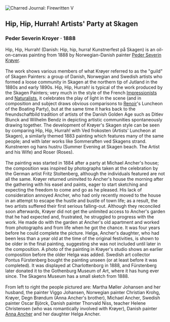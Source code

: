 <div class="artwork-of-the-day">
  <div class="container">
    <div class="img-wrapper">
      <img
        src="https://uploads2.wikiart.org/images/peder-severin-kroyer/hip-hip-hurrah-1888.jpg!Large.jpg"
        alt="Charred Journal: Firewritten V" />
    </div>
    <div class="artwork-detail">
      <div class="artwork-origin"> 
        <h2 class="artwork-name">Hip, Hip, Hurrah! Artists' Party at Skagen</h2>
        <h3 class="artist">
          Peder Severin Kroyer
                    ·  1888
        </h3>
      </div>
      <p class="description">
        <span class="artwork-description-text ng-binding" ng-bind-html="viewModel.ArtworkOfTheDay.Description | unsafe">Hip, Hip, Hurrah! (Danish: Hip, hip, hurra! Kunstnerfest på Skagen) is an oil-on-canvas painting from 1888 by Norwegian-Danish painter <a target="_blank" href="/en/peder-severin-kroyer">Peder Severin Krøyer</a>.
<br>
<br>The work shows various members of what Krøyer referred to as the "guild" of Skagen Painters: a group of Danish, Norwegian and Swedish artists who formed a loose community in Skagen at the northern tip of Jutland in the 1880s and early 1890s. Hip, Hip, Hurrah! is typical of the work produced by the Skagen Painters; very much in the style of the French <a target="_blank" href="/en/artists-by-art-movement/impressionism">Impressionists</a> and <a target="_blank" href="/en/artists-by-art-movement/naturalism">Naturalists</a>, it celebrates the play of light in the scene (and in composition and subject draws obvious comparisons to <a target="_blank" href="/en/pierre-auguste-renoir">Renoir</a>'s Luncheon of the Boating Party), but at the same time it harks back to the freundschaftbild tradition of artists of the Danish Golden Age such as Ditlev Blunck and Wilhelm Bendz in depicting artistic communities spontaneously drawing together. The development of Krøyer's Skagen style can be seen by comparing Hip, Hip, Hurrah! with Ved frokosten (Artists' Luncheon at Skagen), a similarly themed 1883 painting which features many of the same people; and with later works like Sommeraften ved Skagens strand. Kunstneren og hans hustru (Summer Evening at Skagen beach. The Artist and his Wife) and Roser (Roses).
<br>
<br>The painting was started in 1884 after a party at Michael Ancher's house; the composition was inspired by photographs taken at the celebration by the German artist Fritz Stoltenberg, although the individuals featured are not all the same. Krøyer returned uninvited to Ancher's house the morning after the gathering with his easel and paints, eager to start sketching and expecting the freedom to come and go as he pleased. His lack of consideration annoyed Ancher, who had only recently moved to the house in an attempt to escape the hustle and bustle of town life; as a result, the two artists suffered their first serious falling-out. Although they reconciled soon afterwards, Krøyer did not get the unlimited access to Ancher's garden that he had expected and, frustrated, he struggled to progress with the work. He made do with the garden at Ancher's old apartment and worked from photographs and from life when he got the chance. It was four years before he could complete the picture. Helga, Ancher's daughter, who had been less than a year old at the time of the original festivities, is shown to be older in the final painting, suggesting she was not included until later in the composition. A photo of the painting in Krøyer's studio shows an earlier composition before the older Helga was added. Swedish art collector Pontus Fürstenberg bought the painting unseen (or at least before it was completed). It was displayed at Charlottenborg in 1888, and Fürstenberg later donated it to the Gothenburg Museum of Art, where it has hung ever since. The Skagens Museum has a small sketch from 1888.
<br>
<br>From left to right the people pictured are: Martha Møller Johansen and her husband, the painter Viggo Johansen, Norwegian painter Christian Krohg, Krøyer, Degn Brøndum (Anna Ancher's brother), Michael Ancher, Swedish painter Oscar Björck, Danish painter Thorvald Niss, teacher Helene Christensen (who was romantically involved with Krøyer), Danish painter <a target="_blank" href="/en/anna-ancher">Anna Ancher</a> and her daughter Helga Ancher.</span>
                        <div class="text-shadow-container" ng-show="showShadow" style=""></div>
      </p>
    </div>
  </div>

</div>
